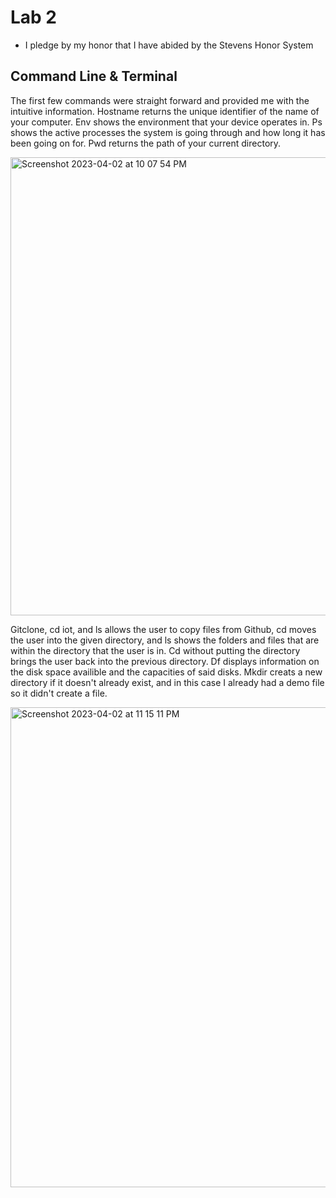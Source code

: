 # Lab 2
  - I pledge by my honor that I have abided by the Stevens Honor System

## Command Line & Terminal

The first few commands were straight forward and provided me with the intuitive information. Hostname returns the unique identifier of the name of your computer. Env shows the environment that your device operates in. Ps shows the active processes the system is going through and how long it has been going on for. Pwd returns the path of your current directory. 

<img width="733" alt="Screenshot 2023-04-02 at 10 07 54 PM" src="https://user-images.githubusercontent.com/98351265/229395751-cfee3794-439e-441c-ad6c-c39c5036eabe.png">

Gitclone, cd iot, and ls allows the user to copy files from Github, cd moves the user into the given directory, and ls shows the folders and files that are within the directory that the user is in. Cd without putting the directory brings the user back into the previous directory. Df displays information on the disk space availible and the capacities of said disks. Mkdir creats a new directory if it doesn't already exist, and in this case I already had a demo file so it didn't create a file. 

<img width="768" alt="Screenshot 2023-04-02 at 11 15 11 PM" src="https://user-images.githubusercontent.com/98351265/229403366-851640b0-71b3-4a61-a24b-6ca5b11978e6.png">
